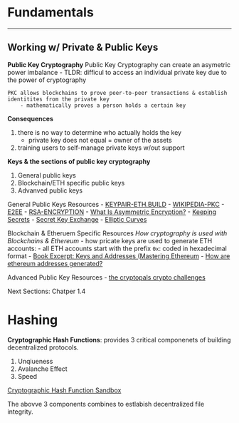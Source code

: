 # Fundamentals

---
## Working w/ Private & Public Keys

**Public Key Cryptography**
    Public Key Cryptography can create an asymetric power imbalance
        - TLDR: difficul to access an individual private key due to the power of cryptography

    PKC allows blockchains to prove peer-to-peer transactions & establish identitites from the private key
        - mathematically proves a person holds a certain key


**Consequences**
1. there is no way to determine who actually holds the key
    - private key does not equal = owner of the assets
2. training users to self-manage private keys w/out support


**Keys & the sections of public key cryptography**
1. General public keys
2. Blockchain/ETH specific public keys
3. Advanved public keys

General Public Keys Resources
    - [KEYPAIR-ETH.BUILD](https://www.youtube.com/watch?v=9LtBDy67Tho)
    - [WIKIPEDIA-PKC](https://en.wikipedia.org/wiki/Public-key_cryptography)
    - [E2EE](https://www.youtube.com/watch?v=jkV1KEJGKRA)
    - [RSA-ENCRYPTION](https://www.youtube.com/watch?v=vgTtHV04xRI)
    - [What Is Asymmetric Encryption?](https://dzone.com/articles/what-is-asymmetric-encryption-understand-with-simp-1)
    - [Keeping Secrets](https://www.rigb.org/christmaslectures08/html/activities/keeping-secrets-secret.pdf#page=5)
    - [Secret Key Exchange](https://www.youtube.com/watch?v=NmM9HA2MQGI)
    - [Elliptic Curves](https://www.youtube.com/watch?v=NF1pwjL9-DE)

Blockchain & Etheruem Specific Resources
*How cryptography is used with Blockchains & Ethereum*
    - how pricate keys are used to generate ETH accounts: 
    - all ETH accounts start with the prefix `0x`: coded in hexadecimal format
        - [Book Excerpt: Keys and Addresses (Mastering Ethereum](https://github.com/ethereumbook/ethereumbook/blob/develop/04keys-addresses.asciidoc)
        - [How are ethereum addresses generated?](https://ethereum.stackexchange.com/questions/3542/how-are-ethereum-addresses-generated)

Advanced Public Key Resources
    - [the cryptopals crypto challenges](https://cryptopals.com/)

    

Next Sections: Chatper 1.4

# Hashing
**Cryptographic Hash Functions**: provides 3 critical componenets of building decentralized protocols.
1. Unqiueness
2. Avalanche Effect
3. Speed

[Cryptographic Hash Function Sandbox](https://emn178.github.io/online-tools/sha256.html)

The abovve 3 components combines to estlabish decentralized file integrity.